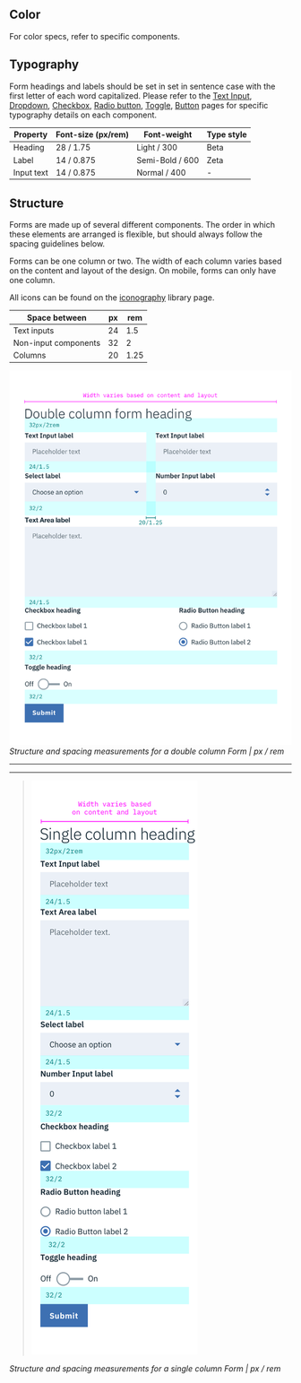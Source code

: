 ## Color

For color specs, refer to specific components.

## Typography

Form headings and labels should be set in set in sentence case with the first letter of each word capitalized. Please refer to the [Text Input](/components/text-input), [Dropdown](/components/dropdown), [Checkbox](/components/checkbox), [Radio button](/components/radio-button), [Toggle](/component/toggle), [Button](/component/button) pages for specific typography details on each component.

| Property | Font-size (px/rem)     | Font-weight  | Type style |
|------------|-----------------|--------------|---|
| Heading    | 28 / 1.75    | Light / 300  | Beta |
| Label      | 14 / 0.875 | Semi-Bold / 600   | Zeta |
| Input text | 14 / 0.875 | Normal / 400 | - |

## Structure

Forms are made up of several different components. The order in which these elements are arranged is flexible, but should always follow the spacing guidelines below.

Forms can be one column or two. The width of each column varies based on the content and layout of the design. On mobile, forms can only have one column.

All icons can be found on the [iconography](/style/iconography/library) library page.

| Space between       | px | rem  |
|----------------------|----|------|
| Text inputs          | 24 | 1.5  |
| Non-input components | 32 | 2    |
| Columns              | 20 | 1.25 |


![Structure and spacing measurements for a double column form ](images/form-style-2.png)
_Structure and spacing measurements for a double column Form | px / rem_

---
***
> ![Structure and spacing measurements for a single column form](images/form-style-1.png)

_Structure and spacing measurements for a single column Form | px / rem_
